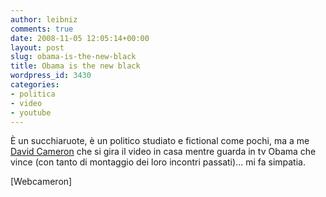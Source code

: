 ```yaml
---
author: leibniz
comments: true
date: 2008-11-05 12:05:14+00:00
layout: post
slug: obama-is-the-new-black
title: Obama is the new black
wordpress_id: 3430
categories:
- politica
- video
- youtube
---
```




È un succhiaruote, è un politico studiato e fictional come pochi, ma a me [David Cameron](http://uk.youtube.com/watch?v=YDX2OV9X8e4) che si gira il video in casa mentre guarda in tv Obama che vince (con tanto di montaggio dei loro incontri passati)... mi fa simpatia.

[Webcameron]
